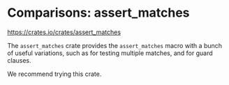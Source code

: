 # Comparisons: assert_matches

<https://crates.io/crates/assert_matches>

The `assert_matches` crate provides the `assert_matches` macro with a bunch of useful variations, such as for testing multiple matches, and for guard clauses.

We recommend trying this crate.
